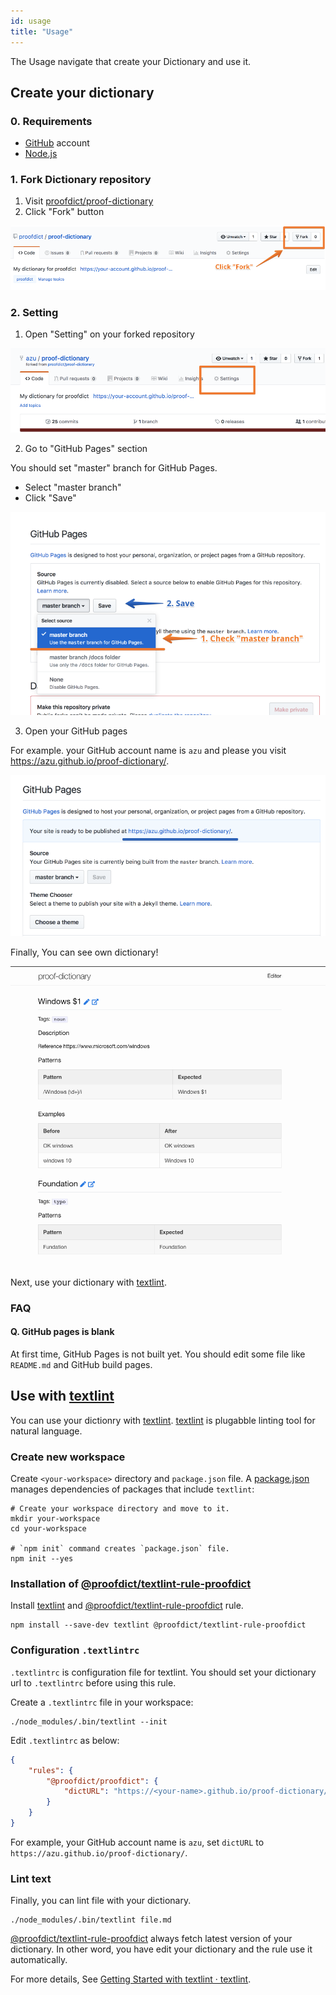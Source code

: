 ```yaml
---
id: usage
title: "Usage"
---
```


The Usage navigate that create your Dictionary and use it.

## Create your dictionary

### 0. Requirements

- [GitHub](https://github.com/) account
- [Node.js](http://nodejs.org/)

### 1. Fork Dictionary repository

1. Visit [proofdict/proof-dictionary](https://github.com/proofdict/proof-dictionary "proofdict/proof-dictionary")
2. Click "Fork" button

![fork](assets/fork.png)

### 2. Setting

1. Open "Setting" on your forked repository

![open setting](assets/open-settings.png)

2. Go to "GitHub Pages" section

You should set "master" branch for GitHub Pages.

- Select "master branch"
- Click "Save"
    
![GitHub Pages](assets/settings.png)

3. Open your GitHub pages

For example. your GitHub account name is `azu` and please you visit <https://azu.github.io/proof-dictionary/>.

![your-github-pages.png](assets/your-github-pages.png)

Finally, You can see own dictionary!

![gh-pages](assets/gh-pages.png)

Next, use your dictionary with [textlint](https://textlint.github.io/).

### FAQ

#### Q. GitHub pages is blank

At first time, GitHub Pages is not built yet.
You should edit some file like `README.md` and GitHub build pages.

## Use with [textlint](https://textlint.github.io/)

You can use your dictionry with [textlint](https://textlint.github.io/).
[textlint](https://textlint.github.io/) is plugabble linting tool for natural language.

### Create new workspace

Create `<your-workspace>` directory and `package.json` file. A [package.json](https://docs.npmjs.com/files/package.json "package.json") manages dependencies of packages that include `textlint`:

```
# Create your workspace directory and move to it.
mkdir your-workspace
cd your-workspace

# `npm init` command creates `package.json` file.
npm init --yes
```

### Installation of [@proofdict/textlint-rule-proofdict](https://github.com/proofdict/proofdict/tree/master/packages/%40proofdict/textlint-rule-proofdict)

Install [textlint](https://textlint.github.io/) and [@proofdict/textlint-rule-proofdict](https://github.com/proofdict/proofdict/tree/master/packages/%40proofdict/textlint-rule-proofdict) rule.

```
npm install --save-dev textlint @proofdict/textlint-rule-proofdict
```

### Configuration `.textlintrc`

`.textlintrc` is configuration file for textlint.
You should set your dictionary url to `.textlintrc` before using this rule.

Create a `.textlintrc` file in your workspace:


```
./node_modules/.bin/textlint --init
```

Edit `.textlintrc` as below:

```json
{
    "rules": {
        "@proofdict/proofdict": {
            "dictURL": "https://<your-name>.github.io/proof-dictionary/"
        }
    }
}
```

For example, your GitHub account name is `azu`, set `dictURL` to `https://azu.github.io/proof-dictionary/`.

### Lint text

Finally, you can lint file with your dictionary.

```
./node_modules/.bin/textlint file.md
```

[@proofdict/textlint-rule-proofdict](https://github.com/proofdict/proofdict/tree/master/packages/%40proofdict/textlint-rule-proofdict) always fetch latest version of your dictionary.
In other word, you have edit your dictionary and the rule use it automatically.

For more details, See [Getting Started with textlint · textlint](https://textlint.github.io/docs/getting-started.html "Getting Started with textlint · textlint").
